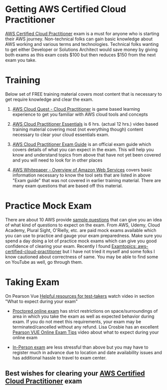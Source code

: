 # Getting AWS Certified Cloud Practitioner

[AWS Certified Cloud Practitioner](https://aws.amazon.com/certification/certified-cloud-practitioner) exam is a must for anyone who is starting their AWS journey. Non-technical folks can gain basic knowledge about AWS working and various terms and technologies. Technical folks wanting to get either Developer or Solutions Architect would save money by giving both exams as this exam costs $100 but then reduces $150 from the next exam you take.

# Training

Below set of FREE training material covers most content that is necessary to get require knowledge and clear the exam. 

1. [AWS Cloud Quest - Cloud Practitioner](https://explore.skillbuilder.aws/learn/course/internal/view/elearning/11458/aws-cloud-quest-cloud-practitioner) is game based learning experience to get you familiar with AWS cloud tools and concepts

2. [AWS Cloud Practitioner Essentials](https://www.aws.training/learningobject/wbc?id=60697) is 6 hrs. (actual 12 hrs.) video based training material covering most (not everything though) content necessary to clear your cloud essentials exam.

3. [AWS Cloud Practitioner Exam Guide](https://d1.awsstatic.com/training-and-certification/docs-cloud-practitioner/AWS-Certified-Cloud-Practitioner_Exam-Guide.pdf) is an official exam guide which covers details of what you can expect in the exam. This will help you know and understand topics from above that have not yet been covered and you will need to look for in other places

4. [AWS Whitepaper - Overview of Amazon Web Services](https://d1.awsstatic.com/whitepapers/aws-overview.pdf) covers basic information necessary to know the tool sets that are listed in above "Exam guide" that was not covered in earlier training material. There are many exam questions that are based off this material.


# Practice Mock Exam
There are about 10 AWS provide [sample questions](https://d1.awsstatic.com/training-and-certification/docs-cloud-practitioner/AWS-Certified-Cloud-Practitioner_Sample-Questions.pdf) that can give you an idea of what kind of questions to expect on the exam. From AWS, Udemy, Cloud Academy, Plural Sight, O'Rielly, etc. are paid mock exams available which you can use to practice and gauge your exam preparedness. Make sure you spend a day doing a lot of practice mock exams which can give you good confidence of clearing your exam. Recently I found [Examtopics: aws-certified-cloud-practitioner](https://www.examtopics.com/exams/amazon/aws-certified-cloud-practitioner/) but I have not tried it myself and some folks I know cautioned about correctness of same. You may be able to find some on YouTube as well, go through them.


# Taking Exam

On Pearson Vue [Helpful resources for test-takers](https://home.pearsonvue.com/Test-takers/Resources.aspx) watch video in section "What to expect during your exam"

- [Proctored online exam](https://youtube.com/watch?v=OSWXzhavOwg) has strict restrictions on space/surroundings of area in which you take the exam as well as expected behavior during exam. If you do not meet this requirements, your exam may be terminated/cancelled without any refund. Lisa Crosbie has an excellent [Pearson VUE Online Exam Tips](https://youtube.com/watch?v=hV_DpwpzNZI) video about what to expect during your online exam

- [In-Person exam](https://youtube.com/watch?v=OSWXzhavOwg) are less stressful than above but you may have to register much in advance due to location and date availability issues and has additional hassle to travel to exam center.


## Best wishes for clearing your [AWS Certified Cloud Practitioner](https://aws.amazon.com/certification/certified-cloud-practitioner) exam
